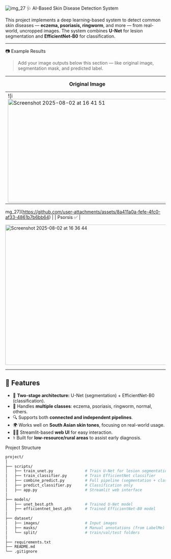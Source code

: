 ![img_27](https://github.com/user-attachments/assets/db19ac0f-2708-48cb-9c25-d9c09d99413c) 🩺 AI-Based Skin Disease Detection System

This project implements a deep learning-based system to detect common skin diseases — **eczema, psoriasis, ringworm**, and more — from real-world, uncropped images. The system combines **U-Net** for lesion segmentation and **EfficientNet-B0** for classification.

---

 📷 Example Results

> Add your image outputs below this section — like original image, segmentation mask, and predicted label.

| Original Image | Segmentation Mask | Predicted Class |
|----------------|-------------------|------------------|
| ![i<img width="499" height="325" alt="Screenshot 2025-08-02 at 16 41 51" src="https://github.com/user-attachments/assets/b5348c75-fb7e-4299-bf1d-c59ff67d85a7" />
mg_27](https://github.com/user-attachments/assets/8a411a0a-fefe-4fc0-af33-4861b7b6bb64)
 |  | Psorsis ✅ |

<img width="1004" height="441" alt="Screenshot 2025-08-02 at 16 36 44" src="https://github.com/user-attachments/assets/3adb8462-cb6c-4953-b7a1-f6f0875311c0" />

---

## 🚀 Features

- 🧠 **Two-stage architecture:** U-Net (segmentation) + EfficientNet-B0 (classification).
- 🧪 Handles **multiple classes**: eczema, psoriasis, ringworm, normal, others.
- 🔍 Supports both **connected and independent pipelines**.
- 🌍 Works well on **South Asian skin tones**, focusing on real-world usage.
- 🧑‍💻 Streamlit-based **web UI** for easy interaction.
- ⚕️ Built for **low-resource/rural areas** to assist early diagnosis.

Project Structure

```bash
project/
│
├── scripts/
│   ├── train_unet.py              # Train U-Net for lesion segmentation
│   ├── train_classifier.py        # Train EfficientNet classifier
│   ├── combine_predict.py         # Full pipeline (segmentation + classification)
│   ├── predict_classifier.py      # Classification only
│   ├── app.py                     # Streamlit web interface
│
├── models/
│   ├── unet_best.pth              # Trained U-Net model
│   ├── efficientnet_best.pth      # Trained EfficientNet-B0 model
│
├── dataset/
│   ├── images/                    # Input images
│   ├── masks/                     # Manual annotations (from LabelMe)
│   └── split/                     # train/val/test folders
│
├── requirements.txt
├── README.md
└── .gitignore
